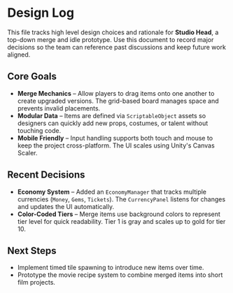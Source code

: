 # Design Log

This file tracks high level design choices and rationale for **Studio Head**, a top-down merge and idle prototype. Use this document to record major decisions so the team can reference past discussions and keep future work aligned.

## Core Goals

- **Merge Mechanics** – Allow players to drag items onto one another to create upgraded versions. The grid-based board manages space and prevents invalid placements.
- **Modular Data** – Items are defined via `ScriptableObject` assets so designers can quickly add new props, costumes, or talent without touching code.
- **Mobile Friendly** – Input handling supports both touch and mouse to keep the project cross-platform. The UI scales using Unity's Canvas Scaler.

## Recent Decisions

- **Economy System** – Added an `EconomyManager` that tracks multiple currencies (`Money`, `Gems`, `Tickets`). The `CurrencyPanel` listens for changes and updates the UI automatically.
- **Color-Coded Tiers** – Merge items use background colors to represent tier level for quick readability. Tier 1 is gray and scales up to gold for tier 10.

## Next Steps

- Implement timed tile spawning to introduce new items over time.
- Prototype the movie recipe system to combine merged items into short film projects.

